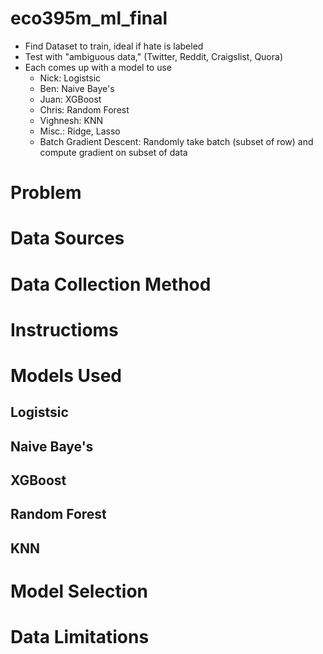 # eco395m_ml_final

* Find Dataset to train, ideal if hate is labeled
* Test with "ambiguous data," (Twitter, Reddit, Craigslist, Quora)
* Each comes up with a model to use
    - Nick: Logistsic
    - Ben: Naive Baye's
    - Juan: XGBoost
    - Chris: Random Forest
    - Vighnesh: KNN
    - Misc.: Ridge, Lasso
    - Batch Gradient Descent: Randomly take batch (subset of row) and compute gradient on subset of data

# Problem


# Data Sources 


# Data Collection Method


# Instructioms


# Models Used
## Logistsic


## Naive Baye's


## XGBoost


## Random Forest


## KNN


# Model Selection


# Data Limitations

